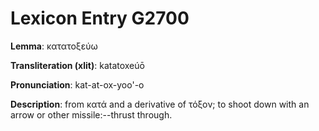 # Lexicon Entry G2700

**Lemma**: κατατοξεύω

**Transliteration (xlit)**: katatoxeúō

**Pronunciation**: kat-at-ox-yoo'-o

**Description**:
from κατά and a derivative of τόξον; to shoot down with an arrow or other missile:--thrust through.
